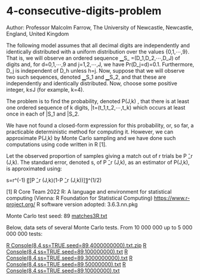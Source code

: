# 4-consecutive-digits-problem

Author: Professor Malcolm Farrow, The University of Newcastle, Newcastle, England, United Kingdom

The following model assumes that all decimal digits are independently and identically distributed with a uniform distribution over the values {0,1,⋯,9}. That is, we will observe an ordered sequence ▁S_ =(D_1,D_2,⋯,D_J) of digits and, for d=0,1,⋯,9 and j=1,2,⋯,J, we have Pr⁡(D_j=d)=0.1.  Furthermore, D_j is independent of D_h unless h=j. Now, suppose that we will observe two such sequences, denoted ▁S_1 and ▁S_2, and that these are independently and identically distributed. Now, choose some positive integer, k≤J (for example, k=4). 

The problem is to find the probability, denoted P(J,k) , that there is at least one ordered sequence of k digits, |t=(t_1,t_2,⋯,t_k) which occurs at least once in each of |S_1 and |S_2.

We have not found a closed-form expression for this probability, or, so far, a practicable deterministic method for computing it. However, we can approximate P(J,k)  by Monte Carlo sampling and we have done such computations using code written in R [1]. 

Let the observed proportion of samples giving a match out of r trials be P ̂_r (J,k). The standard error, denoted s, of P ̂_r (J,k), as an estimator of P(J,k), is approximated using: 

s=r^(-1) 〖[P ̂_r (J,k)(1-P ̂_r (J,k))]〗^(1/2)

[1]  R Core Team 2022 R: A language and environment for statistical computing (Vienna: R Foundation for Statistical Computing) https://www.r-project.org/
R software version adopted:  3.6.3.nn.pkg

Monte Carlo test seed:       89   [matches3R.txt](https://github.com/ralfanop/4-consecutive-digits-problem/files/11359338/matches3R.txt)

Below, data sets of several Monte Carlo tests. From 10 000 000 up to 5 000 000 000 tests:

[R Console(8,4,ss=TRUE,seed=89,4000000000).txt.zip](https://github.com/ralfanop/4-consecutive-digits-problem/files/11359358/R.Console.8.4.ss.TRUE.seed.89.4000000000.txt.zip)
[R Console(8,4,ss=TRUE,seed=89,100000000).txt](https://github.com/ralfanop/4-consecutive-digits-problem/files/11359359/R.Console.8.4.ss.TRUE.seed.89.100000000.txt)
[R Console(8,4,ss=TRUE,seed=89,3000000000).txt](https://github.com/ralfanop/4-consecutive-digits-problem/files/11359360/R.Console.8.4.ss.TRUE.seed.89.3000000000.txt)
[R Console(8,4,ss=TRUE,seed=89,50000000).txt](https://github.com/ralfanop/4-consecutive-digits-problem/files/11359362/R.Console.8.4.ss.TRUE.seed.89.50000000.txt)
[R Console(8,4,ss=TRUE,seed=89,10000000).txt](https://github.com/ralfanop/4-consecutive-digits-problem/files/11359363/R.Console.8.4.ss.TRUE.seed.89.10000000.txt)
